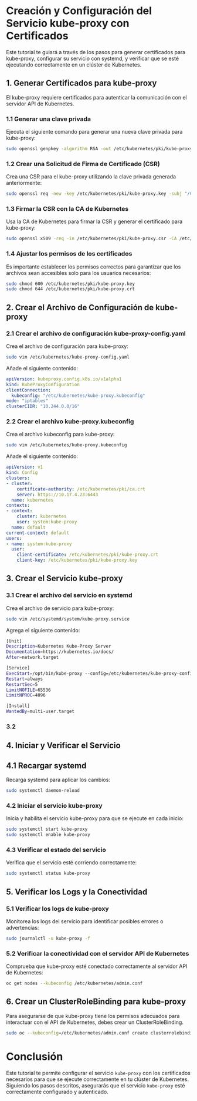 
# Creación y Configuración del Servicio kube-proxy con Certificados

Este tutorial te guiará a través de los pasos para generar certificados para kube-proxy, configurar su servicio con systemd, y verificar que se esté ejecutando correctamente en un clúster de Kubernetes.

## 1. Generar Certificados para kube-proxy

El kube-proxy requiere certificados para autenticar la comunicación con el servidor API de Kubernetes.

### 1.1 Generar una clave privada

Ejecuta el siguiente comando para generar una nueva clave privada para kube-proxy:

```bash
sudo openssl genpkey -algorithm RSA -out /etc/kubernetes/pki/kube-proxy.key -pkeyopt rsa_keygen_bits:2048
```

### 1.2 Crear una Solicitud de Firma de Certificado (CSR)

Crea una CSR para el kube-proxy utilizando la clave privada generada anteriormente:

```bash
sudo openssl req -new -key /etc/kubernetes/pki/kube-proxy.key -subj "/CN=system:kube-proxy" -out /etc/kubernetes/pki/kube-proxy.csr
```

### 1.3 Firmar la CSR con la CA de Kubernetes

Usa la CA de Kubernetes para firmar la CSR y generar el certificado para kube-proxy:

```bash
sudo openssl x509 -req -in /etc/kubernetes/pki/kube-proxy.csr -CA /etc/kubernetes/pki/ca.crt -CAkey /etc/kubernetes/pki/ca.key -CAcreateserial -out /etc/kubernetes/pki/kube-proxy.crt -days 365
```

### 1.4 Ajustar los permisos de los certificados

Es importante establecer los permisos correctos para garantizar que los archivos sean accesibles solo para los usuarios necesarios:

```bash
sudo chmod 600 /etc/kubernetes/pki/kube-proxy.key
sudo chmod 644 /etc/kubernetes/pki/kube-proxy.crt
```

## 2. Crear el Archivo de Configuración de kube-proxy

### 2.1 Crear el archivo de configuración kube-proxy-config.yaml

Crea el archivo de configuración para kube-proxy:

```bash
sudo vim /etc/kubernetes/kube-proxy-config.yaml
```

Añade el siguiente contenido:

```yaml
apiVersion: kubeproxy.config.k8s.io/v1alpha1
kind: KubeProxyConfiguration
clientConnection:
  kubeconfig: "/etc/kubernetes/kube-proxy.kubeconfig"
mode: "iptables"
clusterCIDR: "10.244.0.0/16"
```

### 2.2 Crear el archivo kube-proxy.kubeconfig

Crea el archivo kubeconfig para kube-proxy:

```bash
sudo vim /etc/kubernetes/kube-proxy.kubeconfig
```

Añade el siguiente contenido:

```yaml
apiVersion: v1
kind: Config
clusters:
- cluster:
    certificate-authority: /etc/kubernetes/pki/ca.crt
    server: https://10.17.4.23:6443
  name: kubernetes
contexts:
- context:
    cluster: kubernetes
    user: system:kube-proxy
  name: default
current-context: default
users:
- name: system:kube-proxy
  user:
    client-certificate: /etc/kubernetes/pki/kube-proxy.crt
    client-key: /etc/kubernetes/pki/kube-proxy.key
```

## 3. Crear el Servicio kube-proxy

### 3.1 Crear el archivo del servicio en systemd

Crea el archivo de servicio para kube-proxy:

```bash
sudo vim /etc/systemd/system/kube-proxy.service
```

Agrega el siguiente contenido:

```bash
[Unit]
Description=Kubernetes Kube-Proxy Server
Documentation=https://kubernetes.io/docs/
After=network.target

[Service]
ExecStart=/opt/bin/kube-proxy --config=/etc/kubernetes/kube-proxy-config.yaml
Restart=always
RestartSec=5
LimitNOFILE=65536
LimitNPROC=4096

[Install]
WantedBy=multi-user.target
```

### 3.2 




## 4. Iniciar y Verificar el Servicio

## 4.1 Recargar systemd

Recarga systemd para aplicar los cambios:

```bash
sudo systemctl daemon-reload
```

### 4.2 Iniciar el servicio kube-proxy

Inicia y habilita el servicio kube-proxy para que se ejecute en cada inicio:

```bash
sudo systemctl start kube-proxy
sudo systemctl enable kube-proxy
```

### 4.3 Verificar el estado del servicio

Verifica que el servicio esté corriendo correctamente:

```bash
sudo systemctl status kube-proxy
```

## 5. Verificar los Logs y la Conectividad

### 5.1 Verificar los logs de kube-proxy

Monitorea los logs del servicio para identificar posibles errores o advertencias:

```bash
sudo journalctl -u kube-proxy -f
```

### 5.2 Verificar la conectividad con el servidor API de Kubernetes

Comprueba que kube-proxy esté conectado correctamente al servidor API de Kubernetes:

```bash
oc get nodes --kubeconfig /etc/kubernetes/admin.conf
```

## 6. Crear un ClusterRoleBinding para kube-proxy

Para asegurarse de que kube-proxy tiene los permisos adecuados para interactuar con el API de Kubernetes, debes crear un ClusterRoleBinding.

```bash
sudo oc --kubeconfig=/etc/kubernetes/admin.conf create clusterrolebinding kubelet-bootstrap --clusterrole=system:node --user=kubelet
```

# Conclusión

Este tutorial te permite configurar el servicio `kube-proxy` con los certificados necesarios para que se ejecute correctamente en tu clúster de Kubernetes. Siguiendo los pasos descritos, asegurarás que el servicio `kube-proxy` esté correctamente configurado y autenticado.
